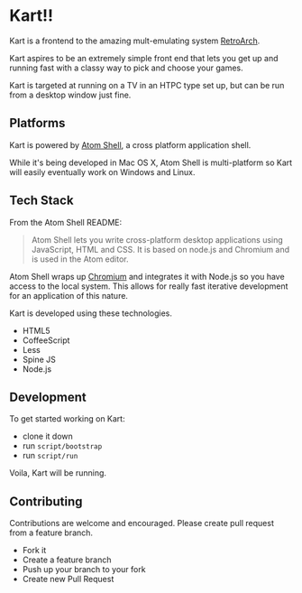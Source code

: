 # Kart!!

Kart is a frontend to the amazing mult-emulating system
[RetroArch](https://github.com/libretro/RetroArch).

Kart aspires to be an extremely simple front end that lets you get up and
running fast with a classy way to pick and choose your games.

Kart is targeted at running on a TV in an HTPC type set up, but can be run from
a desktop window just fine.

## Platforms

Kart is powered by [Atom Shell](https://github.com/atom/atom-shell), a cross
platform application shell.

While it's being developed in Mac OS X, Atom Shell is multi-platform so Kart
will easily eventually work on Windows and Linux.


## Tech Stack

From the Atom Shell README:

> Atom Shell lets you write cross-platform desktop applications using JavaScript,
HTML and CSS. It is based on node.js and Chromium and is used in the Atom
editor.

Atom Shell wraps up [Chromium](http://www.chromium.org) and integrates it with
Node.js so you have access to the local system. This allows for really fast
iterative development for an application of this nature.


Kart is developed using these technologies.

* HTML5
* CoffeeScript
* Less
* Spine JS
* Node.js


## Development

To get started working on Kart:

* clone it down
* run `script/bootstrap`
* run `script/run`

Voila, Kart will be running.

## Contributing

Contributions are welcome and encouraged. Please create pull request from a
feature branch.

* Fork it
* Create a feature branch
* Push up your branch to your fork
* Create new Pull Request
